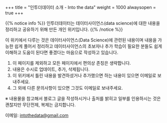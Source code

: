 +++
title = "인투더데이터 소개 - Into the data"
weight = 1000
alwaysopen = true
+++

{{% notice info %}}
인투더데이터는 데이터사이언스(data science)에 대한 내용을 정리하고 공유하기 위해 만든 개인 위키입니다.
{{% /notice %}}

이 위키에서 다루는 것은 데이터사이언스(Data Science)에 관련된 내용이며 내용을 가능한 쉽게 풀어서 정리하고 데이터사이언스의 초보자나 추가 학습이 필요한 분들도 쉽게 이해하고 도움이 된다면 좋겠다는 마음으로 작성하고 있습니다.

1. 이 페이지를 제외하고 모든 페이지에서 편의상 존칭은 생략합니다.
2. 내용은 수시로 업데이트, 추가, 삭제됩니다.
3. 이 위키에서 틀린 내용을 발견하셨거나 추가했으면 하는 내용이 있으면 이메일로 보내주세요.  
4. 그 외에 다른 문의사항이 있으면 그것도 이메일로 보내주세요.

※ 내용물을 참고해서 블로그 글을 작성하시거나 출처를 밝히고 일부를 인용하시는 것은 괜찮지만 무단전제, 복제는 금지합니다.

이메일: [intothedata@gmail.com](mailto:intothedata@gmail.com)

